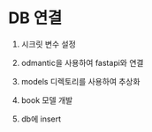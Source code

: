 # DB 연결

1. 시크릿 변수 설정

2. odmantic을 사용하여 fastapi와 연결

3. models 디렉토리를 사용하여 추상화

4. book 모델 개발

5. db에 insert